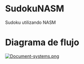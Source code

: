 # SudokuNASM
Sudoku utilizando NASM

# Diagrama  de flujo

[![Document-systems.png](https://i.postimg.cc/63hVmPDF/Document-systems.png)](https://postimg.cc/VrdbSKsF)
